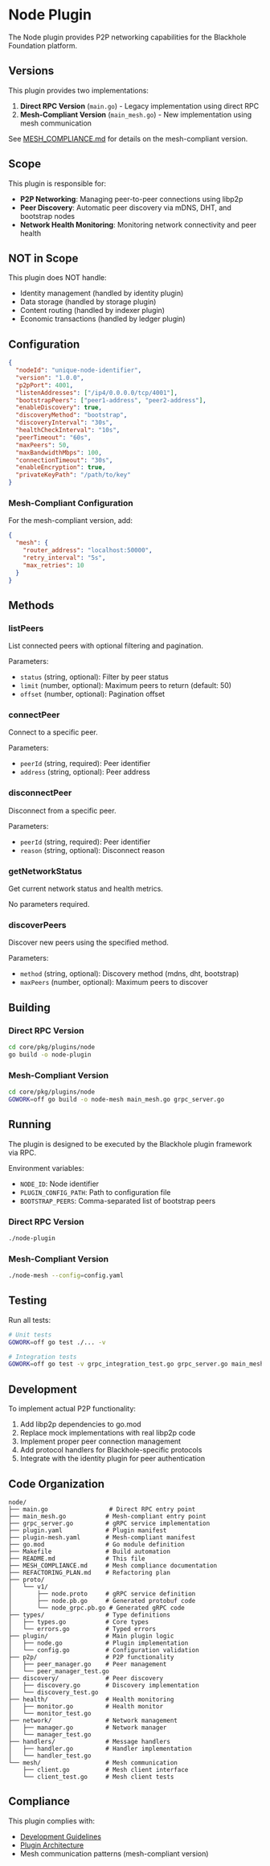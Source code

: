 # Node Plugin

The Node plugin provides P2P networking capabilities for the Blackhole Foundation platform.

## Versions

This plugin provides two implementations:

1. **Direct RPC Version** (`main.go`) - Legacy implementation using direct RPC
2. **Mesh-Compliant Version** (`main_mesh.go`) - New implementation using mesh communication

See [MESH_COMPLIANCE.md](MESH_COMPLIANCE.md) for details on the mesh-compliant version.

## Scope

This plugin is responsible for:
- **P2P Networking**: Managing peer-to-peer connections using libp2p
- **Peer Discovery**: Automatic peer discovery via mDNS, DHT, and bootstrap nodes
- **Network Health Monitoring**: Monitoring network connectivity and peer health

## NOT in Scope

This plugin does NOT handle:
- Identity management (handled by identity plugin)
- Data storage (handled by storage plugin)
- Content routing (handled by indexer plugin)
- Economic transactions (handled by ledger plugin)

## Configuration

```json
{
  "nodeId": "unique-node-identifier",
  "version": "1.0.0",
  "p2pPort": 4001,
  "listenAddresses": ["/ip4/0.0.0.0/tcp/4001"],
  "bootstrapPeers": ["peer1-address", "peer2-address"],
  "enableDiscovery": true,
  "discoveryMethod": "bootstrap",
  "discoveryInterval": "30s",
  "healthCheckInterval": "10s",
  "peerTimeout": "60s",
  "maxPeers": 50,
  "maxBandwidthMbps": 100,
  "connectionTimeout": "30s",
  "enableEncryption": true,
  "privateKeyPath": "/path/to/key"
}
```

### Mesh-Compliant Configuration
For the mesh-compliant version, add:
```json
{
  "mesh": {
    "router_address": "localhost:50000",
    "retry_interval": "5s",
    "max_retries": 10
  }
}
```

## Methods

### listPeers
List connected peers with optional filtering and pagination.

Parameters:
- `status` (string, optional): Filter by peer status
- `limit` (number, optional): Maximum peers to return (default: 50)
- `offset` (number, optional): Pagination offset

### connectPeer
Connect to a specific peer.

Parameters:
- `peerId` (string, required): Peer identifier
- `address` (string, optional): Peer address

### disconnectPeer
Disconnect from a specific peer.

Parameters:
- `peerId` (string, required): Peer identifier
- `reason` (string, optional): Disconnect reason

### getNetworkStatus
Get current network status and health metrics.

No parameters required.

### discoverPeers
Discover new peers using the specified method.

Parameters:
- `method` (string, optional): Discovery method (mdns, dht, bootstrap)
- `maxPeers` (number, optional): Maximum peers to discover

## Building

### Direct RPC Version
```bash
cd core/pkg/plugins/node
go build -o node-plugin
```

### Mesh-Compliant Version
```bash
cd core/pkg/plugins/node
GOWORK=off go build -o node-mesh main_mesh.go grpc_server.go
```

## Running

The plugin is designed to be executed by the Blackhole plugin framework via RPC.

Environment variables:
- `NODE_ID`: Node identifier
- `PLUGIN_CONFIG_PATH`: Path to configuration file
- `BOOTSTRAP_PEERS`: Comma-separated list of bootstrap peers

### Direct RPC Version
```bash
./node-plugin
```

### Mesh-Compliant Version
```bash
./node-mesh --config=config.yaml
```

## Testing

Run all tests:
```bash
# Unit tests
GOWORK=off go test ./... -v

# Integration tests
GOWORK=off go test -v grpc_integration_test.go grpc_server.go main_mesh.go
```

## Development

To implement actual P2P functionality:

1. Add libp2p dependencies to go.mod
2. Replace mock implementations with real libp2p code
3. Implement proper peer connection management
4. Add protocol handlers for Blackhole-specific protocols
5. Integrate with the identity plugin for peer authentication

## Code Organization

```
node/
├── main.go                 # Direct RPC entry point
├── main_mesh.go           # Mesh-compliant entry point
├── grpc_server.go         # gRPC service implementation
├── plugin.yaml            # Plugin manifest
├── plugin-mesh.yaml       # Mesh-compliant manifest
├── go.mod                 # Go module definition
├── Makefile               # Build automation
├── README.md              # This file
├── MESH_COMPLIANCE.md     # Mesh compliance documentation
├── REFACTORING_PLAN.md    # Refactoring plan
├── proto/
│   └── v1/
│       ├── node.proto     # gRPC service definition
│       ├── node.pb.go     # Generated protobuf code
│       └── node_grpc.pb.go # Generated gRPC code
├── types/                 # Type definitions
│   ├── types.go           # Core types
│   └── errors.go          # Typed errors
├── plugin/                # Main plugin logic
│   ├── node.go            # Plugin implementation
│   └── config.go          # Configuration validation
├── p2p/                   # P2P functionality
│   ├── peer_manager.go    # Peer management
│   └── peer_manager_test.go
├── discovery/             # Peer discovery
│   ├── discovery.go       # Discovery implementation
│   └── discovery_test.go
├── health/                # Health monitoring
│   ├── monitor.go         # Health monitor
│   └── monitor_test.go
├── network/               # Network management
│   ├── manager.go         # Network manager
│   └── manager_test.go
├── handlers/              # Message handlers
│   ├── handler.go         # Handler implementation
│   └── handler_test.go
└── mesh/                  # Mesh communication
    ├── client.go          # Mesh client interface
    └── client_test.go     # Mesh client tests
```

## Compliance

This plugin complies with:
- [Development Guidelines](../../../../ecosystem/docs/06_guides/06_01-development_guidelines.md)
- [Plugin Architecture](../README.md)
- Mesh communication patterns (mesh-compliant version)